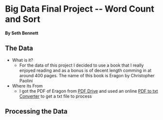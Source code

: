 # Big Data Final Project -- Word Count and Sort
#### By Seth Bennett

## The Data
- What is it?
  - For the data of this project I decided to use a book that I really enjoyed reading and as a bonus is of decent length comming in at around 400 pages. The name of this book is Eragon by Christopher Paolini
![]()
- Where its From
  - I got the PDF of Eragon from [PDF Drive](https://www.pdfdrive.com/eragon-d37470593.html) and used an online [PDF to txt Converter](https://www.zamzar.com/convert/pdf-to-txt/) to get a txt file to process

## Processing the Data
